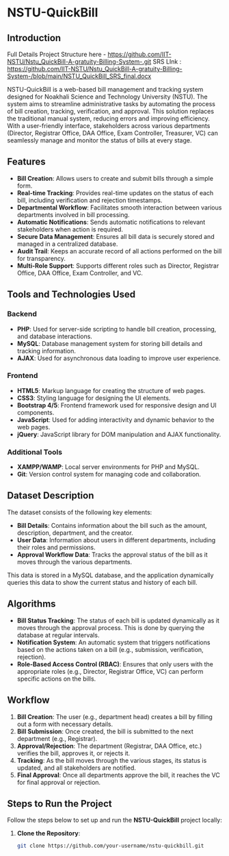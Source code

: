 # NSTU-QuickBill

## Introduction

Full Details Project Structure here - https://github.com/IIT-NSTU/Nstu_QuickBill-A-gratuity-Billing-System-.git
SRS LInk : https://github.com/IIT-NSTU/Nstu_QuickBill-A-gratuity-Billing-System-/blob/main/NSTU_QuickBill_SRS_final.docx

NSTU-QuickBill is a web-based bill management and tracking system designed for Noakhali Science and Technology University (NSTU). The system aims to streamline administrative tasks by automating the process of bill creation, tracking, verification, and approval. This solution replaces the traditional manual system, reducing errors and improving efficiency. With a user-friendly interface, stakeholders across various departments (Director, Registrar Office, DAA Office, Exam Controller, Treasurer, VC) can seamlessly manage and monitor the status of bills at every stage.

## Features

- **Bill Creation**: Allows users to create and submit bills through a simple form.
- **Real-time Tracking**: Provides real-time updates on the status of each bill, including verification and rejection timestamps.
- **Departmental Workflow**: Facilitates smooth interaction between various departments involved in bill processing.
- **Automatic Notifications**: Sends automatic notifications to relevant stakeholders when action is required.
- **Secure Data Management**: Ensures all bill data is securely stored and managed in a centralized database.
- **Audit Trail**: Keeps an accurate record of all actions performed on the bill for transparency.
- **Multi-Role Support**: Supports different roles such as Director, Registrar Office, DAA Office, Exam Controller, and VC.

## Tools and Technologies Used

### Backend
- **PHP**: Used for server-side scripting to handle bill creation, processing, and database interactions.
- **MySQL**: Database management system for storing bill details and tracking information.
- **AJAX**: Used for asynchronous data loading to improve user experience.

### Frontend
- **HTML5**: Markup language for creating the structure of web pages.
- **CSS3**: Styling language for designing the UI elements.
- **Bootstrap 4/5**: Frontend framework used for responsive design and UI components.
- **JavaScript**: Used for adding interactivity and dynamic behavior to the web pages.
- **jQuery**: JavaScript library for DOM manipulation and AJAX functionality.

### Additional Tools
- **XAMPP/WAMP**: Local server environments for PHP and MySQL.
- **Git**: Version control system for managing code and collaboration.

## Dataset Description

The dataset consists of the following key elements:
- **Bill Details**: Contains information about the bill such as the amount, description, department, and the creator.
- **User Data**: Information about users in different departments, including their roles and permissions.
- **Approval Workflow Data**: Tracks the approval status of the bill as it moves through the various departments.

This data is stored in a MySQL database, and the application dynamically queries this data to show the current status and history of each bill.

## Algorithms

- **Bill Status Tracking**: The status of each bill is updated dynamically as it moves through the approval process. This is done by querying the database at regular intervals.
- **Notification System**: An automatic system that triggers notifications based on the actions taken on a bill (e.g., submission, verification, rejection).
- **Role-Based Access Control (RBAC)**: Ensures that only users with the appropriate roles (e.g., Director, Registrar Office, VC) can perform specific actions on the bills.

## Workflow

1. **Bill Creation**: The user (e.g., department head) creates a bill by filling out a form with necessary details.
2. **Bill Submission**: Once created, the bill is submitted to the next department (e.g., Registrar).
3. **Approval/Rejection**: The department (Registrar, DAA Office, etc.) verifies the bill, approves it, or rejects it.
4. **Tracking**: As the bill moves through the various stages, its status is updated, and all stakeholders are notified.
5. **Final Approval**: Once all departments approve the bill, it reaches the VC for final approval or rejection.

## Steps to Run the Project

Follow the steps below to set up and run the **NSTU-QuickBill** project locally:

1. **Clone the Repository**:
   ```bash
   git clone https://github.com/your-username/nstu-quickbill.git
